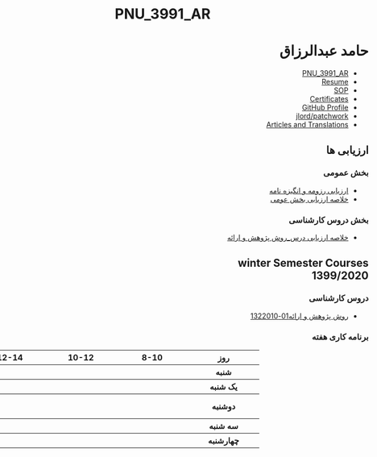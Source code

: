 # PNU_3991_AR
<div dir="rtl">
   
<a name="TOC"></a>

# حامد عبدالرزاق
- [PNU_3991_AR](https://github.com/hamed-abd/PNU_3991_AR)
- [Resume](https://hamed-abd.github.io/Resume) 
- [SOP](https://hamed-abd.github.io/SOP)
- [Certificates](https://hamed-abd.github.io/Certificates)
- [GitHub Profile](https://github.com/hamed-abd)
- [jlord/patchwork](https://github.com/hamed-abd/patchwork)
- [Articles and Translations](https://github.com/hamed-abd/PNU_3991_AR/tree/main/Research-And-Presentation-Methods)

## ارزیابی ها

### بخش عمومی
- <a href="">ارزیابی رزومه و انگیزه نامه</a>
- <a href="">خلاصه ارزیابی بخش عومی</a>

### بخش دروس کارشناسی
- <a href="">خلاصه ارزیابی درس_روش پژوهش و ارائه</a>

## winter Semester Courses<br>1399/2020

### دروس کارشناسی
- [روش پژوهش و ارائه01-1322010](https://github.com/AliRazavi-edu/PNU_3991/tree/master/_BSc/ResearchAndPresentationMethods/1322010_01/43_%D8%AD%D8%A7%D9%85%D8%AF%20%D8%B9%D8%A8%D8%AF%D8%A7%D9%84%D8%B1%D8%B2%D8%A7%D9%82)

### برنامه کاری هفته
<div align="right">

<table style="width:1073px" dir="ltr">
  <tr>
    <th width="125" >16-18</th>
    <th width="125" >14-16</th>
    <th width="125" >12-14</th>
    <th width="125">10-12</th>
    <th width="126">8-10</th>
    <th width="126">روز</th>
  </tr>
  <tr>
    <th width="125" ></th>
    <th width="125" ></th>
    <th width="125" ></th>
    <th width="125" ></th>
    <th width="126" ></th>
    <th width="126">شنبه</th>
  </tr>
   <tr>
    <th width="125" ></th>
    <th width="125" ></th>
    <th width="125" ></th>
    <th width="125" ></th>
    <th width="126" ></th>
    <th width="126">يک شنبه</th>
  </tr>
   <tr>
     <th width="125" ></th>
     <th width="125" > <a href="https://github.com/AliRazavi-edu/PNU_3991/tree/master/_BSc/ResearchAndPresentationMethods#TOC">روش پژوهش و ارائه01-1322010</a></th>
     <th width="125" >
     <th width="125" ></th>
     <th width="126" ></th>
    <th width="126">دوشنبه</th>
  </tr>
   <tr>
    <th width="125" ></th>
    <th width="125" ></th>
    <th width="125" ></th>
    <th width="125" ></th>
    <th width="126" ></th>
    <th width="126">سه شنبه</th>
  </tr>
   <tr>
    <th width="125" ></th>
    <th width="125" ></th>
    <th width="125" ></th>
    <th width="125" ></th>
    <th width="126" ></th>
    <th width="126">چهارشنبه</th>
  </tr>
   </table>

</div>
</div>

